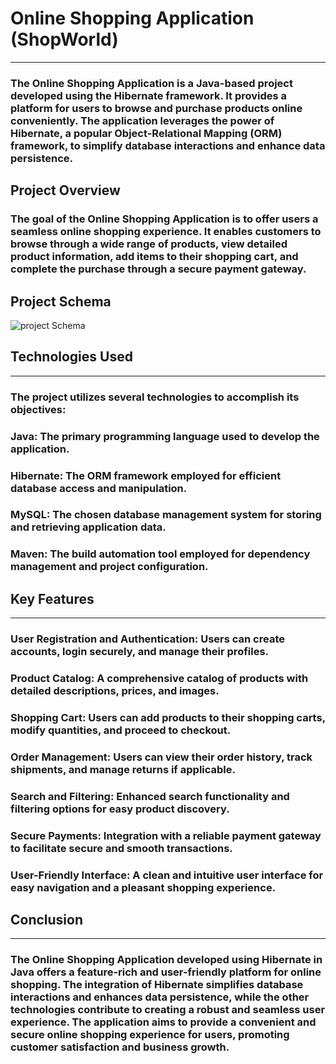 # Online Shopping Application (ShopWorld)
-------------------------------------------------------------------------------
### The Online Shopping Application is a Java-based project developed using the Hibernate framework. It provides a platform for users to browse and purchase products online conveniently. The application leverages the power of Hibernate, a popular Object-Relational Mapping (ORM) framework, to simplify database interactions and enhance data persistence.

## Project Overview
### The goal of the Online Shopping Application is to offer users a seamless online shopping experience. It enables customers to browse through a wide range of products, view detailed product information, add items to their shopping cart, and complete the purchase through a secure payment gateway.

## Project Schema
![project Schema](https://github.com/Salman138981/Repo_prac/assets/85638200/604b7715-c47a-4219-984a-0440b1c932df)

## Technologies Used
---------------------
### The project utilizes several technologies to accomplish its objectives:

### Java: The primary programming language used to develop the application.
### Hibernate: The ORM framework employed for efficient database access and manipulation.
### MySQL: The chosen database management system for storing and retrieving application data.
### Maven: The build automation tool employed for dependency management and project configuration.

## Key Features
------------------
### User Registration and Authentication: Users can create accounts, login securely, and manage their profiles.
### Product Catalog: A comprehensive catalog of products with detailed descriptions, prices, and images.
### Shopping Cart: Users can add products to their shopping carts, modify quantities, and proceed to checkout.
### Order Management: Users can view their order history, track shipments, and manage returns if applicable.
### Search and Filtering: Enhanced search functionality and filtering options for easy product discovery.
### Secure Payments: Integration with a reliable payment gateway to facilitate secure and smooth transactions.
### User-Friendly Interface: A clean and intuitive user interface for easy navigation and a pleasant shopping experience.

## Conclusion
----------------
### The Online Shopping Application developed using Hibernate in Java offers a feature-rich and user-friendly platform for online shopping. The integration of Hibernate simplifies database interactions and enhances data persistence, while the other technologies contribute to creating a robust and seamless user experience. The application aims to provide a convenient and secure online shopping experience for users, promoting customer satisfaction and business growth.
